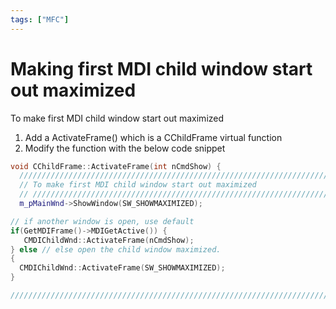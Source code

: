 ```yaml
---
tags: ["MFC"]
---
```


# Making first MDI child window start out maximized

<!--markdownlint-disable MD013 MD029 MD036 MD024 MD033 MD040 MD042 MD001 MD051 MD025 MD052-->

To make first MDI child window start out maximized

1. Add a ActivateFrame() which is a CChildFrame virtual function
2. Modify the function with the below code snippet

```cpp
void CChildFrame::ActivateFrame(int nCmdShow) { 
  //////////////////////////////////////////////////////////////////////////// 
  // To make first MDI child window start out maximized 
  // //////////////////////////////////////////////////////////////////////////// 
  m_pMainWnd->ShowWindow(SW_SHOWMAXIMIZED);

// if another window is open, use default 
if(GetMDIFrame()->MDIGetActive()) {
   CMDIChildWnd::ActivateFrame(nCmdShow); 
} else // else open the child window maximized.
{ 
  CMDIChildWnd::ActivateFrame(SW_SHOWMAXIMIZED); 
}

//////////////////////////////////////////////////////////////////////////// } 
```
